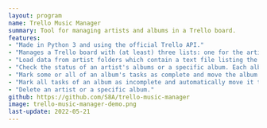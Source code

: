 ```yaml
---
layout: program
name: Trello Music Manager
summary: Tool for managing artists and albums in a Trello board.
features:
- "Made in Python 3 and using the official Trello API."
- "Manages a Trello board with (at least) three lists: one for the artists, and three for albums (pending, doing, and done)."
- "Load data from artist folders which contain a text file listing the artist's albums."
- "Check the status of an artist's albums or a specific album. Each album has four tasks to be marked as complete: download, add metadata, transfer to phone, and listen."
- "Mark some or all of an album's tasks as complete and move the album's card to the appropriate list automatically."
- "Mark all tasks of an album as incomplete and automatically move it to the pending list."
- "Delete an artist or a specific album."
github: https://github.com/S8A/trello-music-manager
image: trello-music-manager-demo.png
last-update: 2022-05-21
---
```

